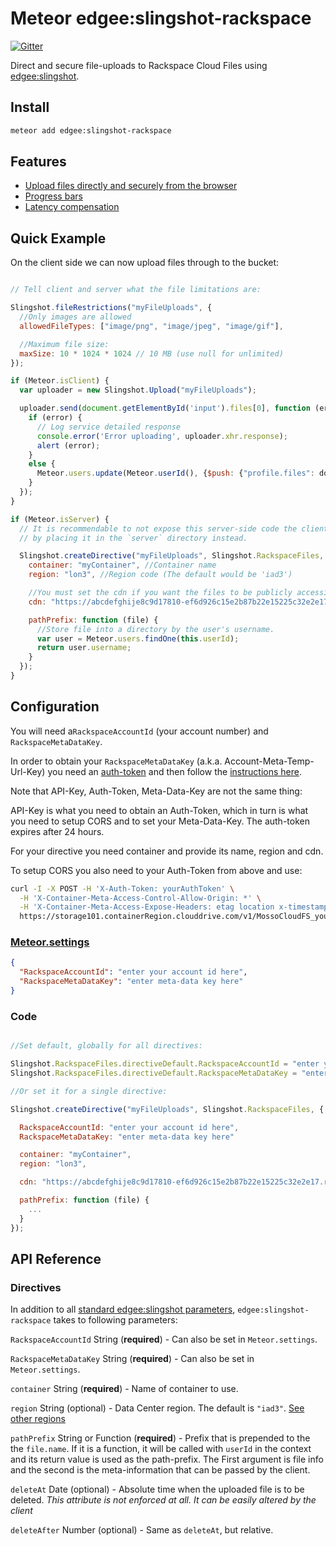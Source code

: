 Meteor edgee:slingshot-rackspace
================================

[![Gitter](https://badges.gitter.im/Join%20Chat.svg)](https://gitter.im/CulturalMe/meteor-slingshot?utm_source=badge&utm_medium=badge&utm_campaign=pr-badge&utm_content=badge)

Direct and secure file-uploads to Rackspace Cloud Files using
[edgee:slingshot](https://github.com/CulturalMe/meteor-slingshot).


## Install

```bash
meteor add edgee:slingshot-rackspace
```

## Features

 * [Upload files directly and securely from the browser](https://github.com/CulturalMe/meteor-slingshot#why)
 * [Progress bars](https://github.com/CulturalMe/meteor-slingshot#progress-bars)
 * [Latency compensation](https://github.com/CulturalMe/meteor-slingshot#show-uploaded-file-before-it-is-uploaded-latency-compensation)

## Quick Example

On the client side we can now upload files through to the bucket:

```JavaScript

// Tell client and server what the file limitations are:

Slingshot.fileRestrictions("myFileUploads", {
  //Only images are allowed
  allowedFileTypes: ["image/png", "image/jpeg", "image/gif"],

  //Maximum file size:
  maxSize: 10 * 1024 * 1024 // 10 MB (use null for unlimited)
});

if (Meteor.isClient) {
  var uploader = new Slingshot.Upload("myFileUploads");

  uploader.send(document.getElementById('input').files[0], function (error, downloadUrl) {
    if (error) {
      // Log service detailed response
      console.error('Error uploading', uploader.xhr.response);
      alert (error);
    }
    else {
      Meteor.users.update(Meteor.userId(), {$push: {"profile.files": downloadUrl}});
    }
  });
}

if (Meteor.isServer) {
  // It is recommendable to not expose this server-side code the client,
  // by placing it in the `server` directory instead.

  Slingshot.createDirective("myFileUploads", Slingshot.RackspaceFiles, {
    container: "myContainer", //Container name
    region: "lon3", //Region code (The default would be 'iad3')

    //You must set the cdn if you want the files to be publicly accessible:
    cdn: "https://abcdefghije8c9d17810-ef6d926c15e2b87b22e15225c32e2e17.r19.cf5.rackcdn.com",

    pathPrefix: function (file) {
      //Store file into a directory by the user's username.
      var user = Meteor.users.findOne(this.userId);
      return user.username;
    }
  });
}
```

## Configuration

You will need a`RackspaceAccountId` (your account number) and
`RackspaceMetaDataKey`.

In order to obtain your `RackspaceMetaDataKey` (a.k.a. Account-Meta-Temp-Url-Key)
you need an
[auth-token](http://docs.rackspace.com/loadbalancers/api/v1.0/clb-getting-started/content/Generating_Auth_Token.html)
and then follow the
[instructions here](http://docs.rackspace.com/files/api/v1/cf-devguide/content/Set_Account_Metadata-d1a666.html).

Note that API-Key, Auth-Token, Meta-Data-Key are not the same thing:

API-Key is what you need to obtain an Auth-Token, which in turn is what you need
to setup CORS and to set your Meta-Data-Key. The auth-token expires after 24 hours.

For your directive you need container and provide its name, region and cdn.

To setup CORS you also need to your Auth-Token from above and use:

```bash
curl -I -X POST -H 'X-Auth-Token: yourAuthToken' \
  -H 'X-Container-Meta-Access-Control-Allow-Origin: *' \
  -H 'X-Container-Meta-Access-Expose-Headers: etag location x-timestamp x-trans-id Access-Control-Allow-Origin' \
  https://storage101.containerRegion.clouddrive.com/v1/MossoCloudFS_yourAccoountNumber/yourContainer
```

### [Meteor.settings](http://docs.meteor.com/#/full/meteor_settings)

```json
{
  "RackspaceAccountId": "enter your account id here",
  "RackspaceMetaDataKey": "enter meta-data key here"
}
```

### Code

```JavaScript

//Set default, globally for all directives:

Slingshot.RackspaceFiles.directiveDefault.RackspaceAccountId = "enter your account id here";
Slingshot.RackspaceFiles.directiveDefault.RackspaceMetaDataKey = "enter your meta-data key here";

//Or set it for a single directive:

Slingshot.createDirective("myFileUploads", Slingshot.RackspaceFiles, {

  RackspaceAccountId: "enter your account id here",
  RackspaceMetaDataKey: "enter meta-data key here"

  container: "myContainer",
  region: "lon3",

  cdn: "https://abcdefghije8c9d17810-ef6d926c15e2b87b22e15225c32e2e17.r19.cf5.rackcdn.com",

  pathPrefix: function (file) {
    ...
  }
});

```

## API Reference

### Directives

In addition to all [standard edgee:slingshot parameters](https://github.com/CulturalMe/meteor-slingshot#directives),
`edgee:slingshot-rackspace` takes to following parameters:

`RackspaceAccountId` String (**required**) - Can also be set in `Meteor.settings`.

`RackspaceMetaDataKey` String (**required**) - Can also be set in `Meteor.settings`.

`container` String (**required**) - Name of container to use.

`region` String (optional) - Data Center region. The default is `"iad3"`.
[See other regions](http://docs.rackspace.com/files/api/v1/cf-devguide/content/Service-Access-Endpoints-d1e003.html)

`pathPrefix` String or Function (**required**) - Prefix that is prepended to the
 the `file.name`. If it is a function, it will be called with `userId` in the
 context and its return value is used as the path-prefix. The First argument is
 file info and the second is the meta-information that can be passed by the
 client.

`deleteAt` Date (optional) - Absolute time when the uploaded file is to be
deleted. _This attribute is not enforced at all. It can be easily altered by the
client_

`deleteAfter` Number (optional) - Same as `deleteAt`, but relative.
